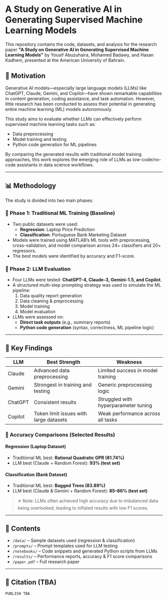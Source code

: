 # A Study on Generative AI in Generating Supervised Machine Learning Models

This repository contains the code, datasets, and analysis for the research paper **"A Study on Generative AI in Generating Supervised Machine Learning Models"** by Yousif Abuzuhaira, Mohamed Badawy, and Hasan Kadhem, presented at the American University of Bahrain.

## 🧠 Motivation

Generative AI models—especially large language models (LLMs) like ChatGPT, Claude, Gemini, and Copilot—have shown remarkable capabilities in content generation, coding assistance, and task automation. However, little research has been conducted to assess their potential in generating entire machine learning (ML) models autonomously.

This study aims to evaluate whether LLMs can effectively perform supervised machine learning tasks such as:
- Data preprocessing  
- Model training and testing  
- Python code generation for ML pipelines  

By comparing the generated results with traditional model training approaches, this work explores the emerging role of LLMs as low-code/no-code assistants in data science workflows.

---

## 📊 Methodology

The study is divided into two main phases:

### 🔹 Phase 1: Traditional ML Training (Baseline)
- Two public datasets were used:
  - **Regression**: Laptop Price Prediction
  - **Classification**: Portuguese Bank Marketing Dataset
- Models were trained using MATLAB’s ML tools with preprocessing, cross-validation, and model comparison across 24+ classifiers and 20+ regressors.
- The best models were identified by accuracy and F1-score.

### 🔹 Phase 2: LLM Evaluation
- Four LLMs were tested: **ChatGPT-4, Claude-3, Gemini-1.5, and Copilot**.
- A structured multi-step prompting strategy was used to simulate the ML pipeline:
  1. Data quality report generation  
  2. Data cleaning & preprocessing  
  3. Model training  
  4. Model evaluation  
- LLMs were assessed on:
  - **Direct task outputs** (e.g., summary reports)
  - **Python code generation** (syntax, correctness, ML pipeline logic)

---

## 🧪 Key Findings

| LLM       | Best Strength                         | Weakness                             |
|-----------|----------------------------------------|--------------------------------------|
| Claude    | Advanced data preprocessing            | Limited success in model training    |
| Gemini    | Strongest in training and testing      | Generic preprocessing logic          |
| ChatGPT   | Consistent results                     | Struggled with hyperparameter tuning |
| Copilot   | Token limit issues with large datasets | Weak performance across all tasks    |

### 🏁 Accuracy Comparisons (Selected Results)

#### Regression (Laptop Dataset)
- Traditional ML best: **Rational Quadratic GPR (81.74%)**
- LLM best (Claude + Random Forest): **93% (test set)**

#### Classification (Bank Dataset)
- Traditional ML best: **Bagged Trees (83.89%)**
- LLM best (Claude & Gemini + Random Forest): **85–86% (test set)**

> ✳️ Note: LLMs often achieved high accuracy due to imbalanced data being overlooked, leading to inflated results with low F1 scores.

---

## 📁 Contents

- `/data/` – Sample datasets used (regression & classification)
- `/prompts/` – Prompt templates used for LLM testing
- `/notebooks/` – Code snippets and generated Python scripts from LLMs
- `/results/` – Performance reports, accuracy & F1 score comparisons
- `/paper.pdf` – Full research paper

---

## 📄 Citation (TBA)

```
PUBLISH TBA
```
